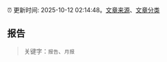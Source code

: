 :alarm_clock: 更新时间: 2025-10-12 02:14:48。[文章来源](/README.md)、[文章分类](/TAGS.md)

## 报告


> 关键字：`报告`、`月报`



